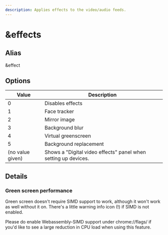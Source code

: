 ```yaml
---
description: Applies effects to the video/audio feeds.
---
```


# \&effects

## Alias

\&effect

## Options

| Value            | Description                                                    |
| ---------------- | -------------------------------------------------------------- |
| 0                | Disables effects                                               |
| 1                | Face tracker                                                   |
| 2                | Mirror image                                                   |
| 3                | Background blur                                                |
| 4                | Virtual greenscreen                                            |
| 5                | Background replacement                                         |
| (no value given) | Shows a "Digital video effects" panel when setting up devices. |

## Details

### Green screen performance

Green screen doesn't require SIMD support to work, although it won't work as well without it on. There's a little warning info icon (!) if SIMD is not enabled.

Please do enable Webassembly-SIMD support under chrome://flags/ if you'd like to see a large reduction in CPU load when using this feature.
